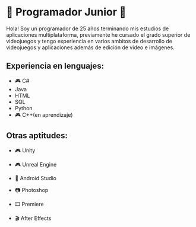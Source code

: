 # :space_invader: Programador Junior :space_invader:

Hola! Soy un programador de 25 años terminando mis estudios de aplicaciones multiplataforma, previamente he cursado el grado superior de videojuegos y tengo experiencia en varios ambitos de desarrollo de videojuegos y aplicaciones además de edición de video e imágenes.

## Experiencia en lenguajes:

- :video_game: C#
- Java
- HTML
- SQL
- Python
- :video_game: C++(en aprendizaje)

## Otras aptitudes:

- :video_game: Unity  
- :video_game: Unreal Engine
- :iphone: Android Studio
  
- :camera: Photoshop
- :film_strip: Premiere
- :clapper: After Effects
